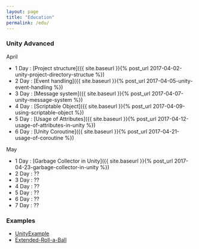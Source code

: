 ```yaml
---
layout: page
title: "Education"
permalink: /edu/
---
```


### Unity Advanced

<!-- Advanced function -->
April
- 1 Day : [Project structure]({{ site.baseurl }}{% post_url 2017-04-02-unity-project-directory-structue %})
- 2 Day : [Event handling]({{ site.baseurl }}{% post_url 2017-04-05-unity-event-handling %})
- 3 Day : [Message system]({{ site.baseurl }}{% post_url 2017-04-07-unity-message-system %})
- 4 Day : [Scriptable Object]({{ site.baseurl }}{% post_url 2017-04-09-using-scriptable-object %})
- 5 Day : [Usage of Attributes]({{ site.baseurl }}{% post_url 2017-04-12-usage-of-attributes-in-unity %})
- 6 Day : [Unity Coroutine]({{ site.baseurl }}{% post_url 2017-04-21-usage-of-coroutine %})

May
- 1 Day : [Garbage Collector in Unity]({{ site.baseurl }}{% post_url 2017-04-23-garbage-collector-in-unity %})
- 2 Day : ??
- 3 Day : ??
- 4 Day : ??
- 5 Day : ??
- 6 Day : ??
- 7 Day : ??

<!--
  3d 게임 Unity 에서 처음부터 만들기
  남은 수업 시간 7번 * 2시간 40분

  0. GC in Unity
  1. Unity 에서 메쉬 다루기
    정점, 인덱스 설명하기
    폴리곤 설명하기, CCW 방향으로 설정됨.
    Unity Mesh 를 사용해서 직접 삼각형 만들어보기

    텍스쳐, 메터리얼, UV 다루기
    UV 인덱스는 정점과 매칭됨.
    UV 물리 좌표는 해당 정점부터 시작되는 것을 말함.
    Unity Mesh 에 UV 직접 설정하기, Material 과 연동하기

  2. Unity 에서 애니메이션 하기
    리깅, 애니메이션 직접 만들기
    본에 대한 기본적인 설명
    리깅에 대한 기본적인 설명
    BVH, Skeleton Hierarchy 에 대한 설명
    애니메이션에 대한 기본적인 설명
    Unity 에서 리깅하기
    Unity 에서 애니메이션 직접 만들기
    Unity 에서 애니메이션 타입에 대해 알아보기

  3. Unity 에서 3D 환경 구성하기
    터레인
    라이팅
    쉐이딩

  4. Unity 에서 3D 게임 만들 시 주의사항
    texture compression
    forward lighting, deffered lighting
    batching, drawcall, setpass

  5-1. 복셀 게임 만들기
    VoxelWalker

  5-2. 3D Rendering 이 GPU 에서 처리되는 과정
    RenderHell 참고

  6. 프로그래머, 개발자로써 알아야할 상식들
    대형 플랫폼에서 기본으로 지원하는 레퍼런스 읽기(RTFM)
    검색하고 찾는 법(한글, 영어)
    limitless curiosity, learning
-->

<!--From 8 Day To End Day : [Make Unity Editor]-->
<!--
  Unity editor scripting
  - unity editor structure(selection, assetimporter, inspector, windows..)
  - GUI system in unity, rect or auto-space
  Make Unity Editor
   1 Day : Apply Mesh with vertices and indices
   2 Day : Apply Mesh with uv position and textures
   3 Day : Apply Mesh to animation
   4 Day : Make terrain
   5 Day : Game data..
   6 Day : ??
-->
### Examples

- [UnityExample](https://github.com/hrmrzizon/UnityExample)
- [Extended-Roll-a-Ball](https://github.com/hrmrzizon/Extended-Roll-a-Ball)
